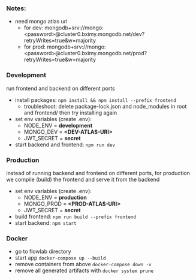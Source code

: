 ### Notes:
- need mongo atlas uri 
  - for dev: mongodb+srv://mongo:\<password\>@cluster0.bximy.mongodb.net/dev?retryWrites=true&w=majority
  - for prod: mongodb+srv://mongo:\<password\>@cluster0.bximy.mongodb.net/prod?retryWrites=true&w=majority

### Development 

run frontend and backend on different ports 

- install packages: `npm install && npm install --prefix frontend`
  - troubleshoot: delete package-lock.json and node_modules in root and frontend/ then try installing again
- set env variables (create .env):
  - NODE_ENV = **development**
  - MONGO_DEV = **\<DEV-ATLAS-URI\>**
  - JWT_SECRET = **secret**
- start backend and frontend: `npm run dev`

### Production

instead of running backend and frontend on different ports, for production we compile (build) the frontend and serve it from the backend

- set env variables (create .env):
  - NODE_ENV = **production**
  - MONGO_PROD = **\<PROD-ATLAS-URI\>**
  - JWT_SECRET = **secret**
- build frontend: `npm run build --prefix frontend`
- start backend: `npm start`

### Docker 

- go to flowlab directory
- start app `docker-compose up --build`
- remove containers from above `docker-compose down -v`
- remove all generated artifacts with `docker system prune`
